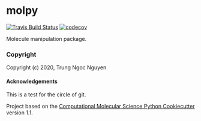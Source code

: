 molpy
==============================
[//]: # (Badges)
[![Travis Build Status](https://travis-ci.com/TrungNgocNguyen/molpy.svg?branch=master)](https://travis-ci.com/TrungNgocNguyen/molpy)
[![codecov](https://codecov.io/gh/TrungNgocNguyen/molpy/branch/master/graph/badge.svg)](https://codecov.io/gh/TrungNgocNguyen/molpy/branch/master)

Molecule manipulation package.

### Copyright

Copyright (c) 2020, Trung Ngoc Nguyen

#### Acknowledgements

This is a test for the circle of git.

Project based on the 
[Computational Molecular Science Python Cookiecutter](https://github.com/molssi/cookiecutter-cms) version 1.1.
